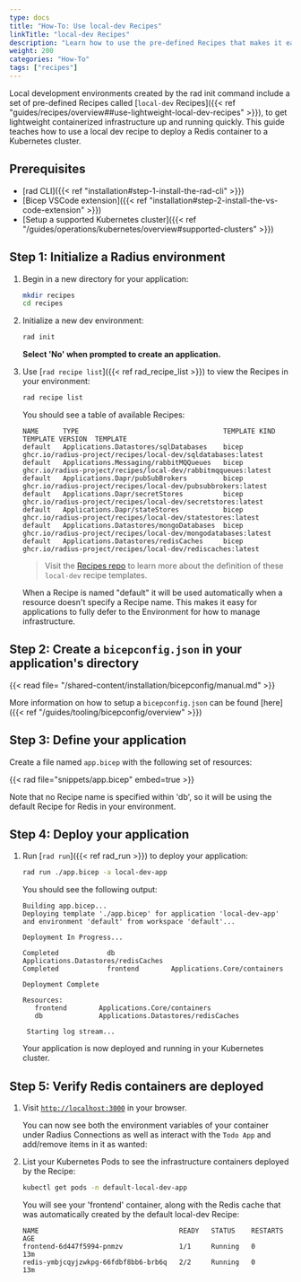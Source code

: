 ```yaml
---
type: docs
title: "How-To: Use local-dev Recipes"
linkTitle: "local-dev Recipes"
description: "Learn how to use the pre-defined Recipes that makes it easy to run dependencies  in your application."
weight: 200
categories: "How-To"
tags: ["recipes"]
---
```


Local development environments created by the rad init command include a set of pre-defined Recipes called [`local-dev` Recipes]({{< ref "guides/recipes/overview##use-lightweight-local-dev-recipes" >}}), to get lightweight containerized infrastructure up and running quickly. This guide teaches how to use a local dev recipe to deploy a Redis container to a Kubernetes cluster.

## Prerequisites

- [rad CLI]({{< ref "installation#step-1-install-the-rad-cli" >}})
- [Bicep VSCode extension]({{< ref "installation#step-2-install-the-vs-code-extension" >}})
- [Setup a supported Kubernetes cluster]({{< ref "/guides/operations/kubernetes/overview#supported-clusters" >}})

## Step 1: Initialize a Radius environment

1. Begin in a new directory for your application:

   ```bash
   mkdir recipes
   cd recipes
   ```
1. Initialize a new dev environment:

   ```bash
   rad init
   ```

   **Select 'No' when prompted to create an application.**

1. Use [`rad recipe list`]({{< ref rad_recipe_list >}}) to view the Recipes in your environment:

   ```bash
   rad recipe list 
   ```

   You should see a table of available Recipes:

   ```
   NAME      TYPE                                    TEMPLATE KIND  TEMPLATE VERSION  TEMPLATE
   default   Applications.Datastores/sqlDatabases    bicep                            ghcr.io/radius-project/recipes/local-dev/sqldatabases:latest
   default   Applications.Messaging/rabbitMQQueues   bicep                            ghcr.io/radius-project/recipes/local-dev/rabbitmqqueues:latest
   default   Applications.Dapr/pubSubBrokers         bicep                            ghcr.io/radius-project/recipes/local-dev/pubsubbrokers:latest
   default   Applications.Dapr/secretStores          bicep                            ghcr.io/radius-project/recipes/local-dev/secretstores:latest
   default   Applications.Dapr/stateStores           bicep                            ghcr.io/radius-project/recipes/local-dev/statestores:latest
   default   Applications.Datastores/mongoDatabases  bicep                            ghcr.io/radius-project/recipes/local-dev/mongodatabases:latest
   default   Applications.Datastores/redisCaches     bicep                            ghcr.io/radius-project/recipes/local-dev/rediscaches:latest
   ```

   > Visit the [Recipes repo](https://github.com/radius-project/recipes) to learn more about the definition of these `local-dev` recipe templates.

   When a Recipe is named "default" it will be used automatically when a resource doesn't specify a Recipe name. This makes it easy for applications to fully defer to the Environment for how to manage infrastructure.  

## Step 2: Create a `bicepconfig.json` in your application's directory 

{{< read file= "/shared-content/installation/bicepconfig/manual.md" >}}

More information on how to setup a `bicepconfig.json` can be found [here]({{< ref "/guides/tooling/bicepconfig/overview" >}})

## Step 3: Define your application

Create a file named `app.bicep` with the following set of resources:

{{< rad file="snippets/app.bicep" embed=true >}}

Note that no Recipe name is specified within 'db', so it will be using the default Recipe for Redis in your environment.

## Step 4: Deploy your application

1. Run [`rad run`]({{< ref rad_run >}}) to deploy your application:

   ```bash
   rad run ./app.bicep -a local-dev-app
   ```

   You should see the following output:

   ```
   Building app.bicep...
   Deploying template './app.bicep' for application 'local-dev-app' and environment 'default' from workspace 'default'...

   Deployment In Progress...

   Completed            db              Applications.Datastores/redisCaches
   Completed            frontend        Applications.Core/containers

   Deployment Complete

   Resources:
      frontend        Applications.Core/containers
      db              Applications.Datastores/redisCaches

    Starting log stream...
   ```

   Your application is now deployed and running in your Kubernetes cluster.

## Step 5: Verify Redis containers are deployed

1. Visit [`http://localhost:3000`](http://localhost:3000) in your browser.

   You can now see both the environment variables of your container under Radius Connections as well as interact with the `Todo App` and add/remove items in it as wanted:

1. List your Kubernetes Pods to see the infrastructure containers deployed by the Recipe:

   ```bash
   kubectl get pods -n default-local-dev-app
   ```

   You will see your 'frontend' container, along with the Redis cache that was automatically created by the default local-dev Recipe:

   ```
   NAME                                   READY   STATUS    RESTARTS   AGE
   frontend-6d447f5994-pnmzv              1/1     Running   0          13m
   redis-ymbjcqyjzwkpg-66fdbf8bb6-brb6q   2/2     Running   0          13m
   ```

